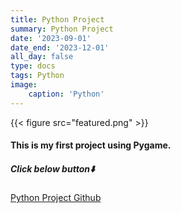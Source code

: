 ```yaml
---
title: Python Project
summary: Python Project
date: '2023-09-01'
date_end: '2023-12-01'
all_day: false
type: docs
tags: Python
image:
    caption: 'Python'
---
```

{{< figure src="featured.png" >}}

#### This is my first project using Pygame.


##### Click below button⬇️

[Python Project Github](https://github.com/Coti00/PygameProject)
